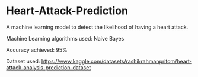 # Heart-Attack-Prediction
A machine learning model to detect the likelihood of having a heart attack. 

Machine Learning algorithms used: Naive Bayes 

Accuracy achieved: 95%

Dataset used: https://www.kaggle.com/datasets/rashikrahmanpritom/heart-attack-analysis-prediction-dataset

